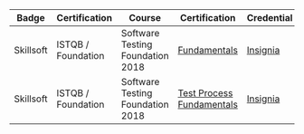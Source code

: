| Badge| Certification | Course | Certification | Credential|
| ------ | ------ |------ | ------ | ------ |
| Skillsoft | ISTQB / Foundation| Software Testing Foundation 2018 | [Fundamentals](https://skillsoft.digitalbadges.skillsoft.com/55fba1ad-e444-4b8f-8117-8c8266a66aaf) | [Insignia](https://api.accredible.com/v1/credential/generate_baked_badge?credential_id=68593837)|
| Skillsoft | ISTQB / Foundation | Software Testing Foundation 2018 | [Test Process Fundamentals](https://skillsoft.digitalbadges.skillsoft.com/8f4e10ac-aaa0-48d1-90e1-fcf66d3c69fa#gs.q7s6ay) | [Insignia](https://api.accredible.com/v1/credential/generate_baked_badge?credential_id=68610697)|
